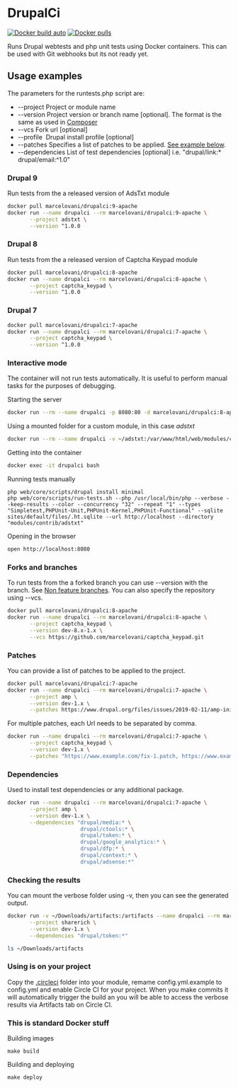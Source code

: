 # DrupalCi

[![Docker build auto](https://img.shields.io/docker/automated/marcelovani/drupalci.svg)](https://hub.docker.com/r/marcelovani/drupalci)
[![Docker pulls](https://img.shields.io/docker/pulls/marcelovani/drupalci.svg)](https://hub.docker.com/r/marcelovani/drupalci)

Runs Drupal webtests and php unit tests using Docker containers.
This can be used with Git webhooks but its not ready yet.

## Usage examples
The parameters for the runtests.php script are:
* --project      Project or module name
* --version      Project version or branch name [optional]. The format is the same as used in [Composer](https://getcomposer.org/doc/04-schema.md#version)
* --vcs          Fork url [optional]
* --profile      Drupal install profile [optional]
* --patches      Specifies a list of patches to be applied. [See example below](#Patches).
* --dependencies List of test dependencies [optional] i.e. "drupal/link:* drupal/email:^1.0"

### Drupal 9
Run tests from the a released version of AdsTxt module

```bash
docker pull marcelovani/drupalci:9-apache
docker run --name drupalci --rm marcelovani/drupalci:9-apache \
       --project adstxt \
       --version ^1.0.0
```

### Drupal 8
Run tests from the a released version of Captcha Keypad module

```bash
docker pull marcelovani/drupalci:8-apache
docker run --name drupalci --rm marcelovani/drupalci:8-apache \
       --project captcha_keypad \
       --version ^1.0.0
```

### Drupal 7

```bash
docker pull marcelovani/drupalci:7-apache
docker run --name drupalci --rm marcelovani/drupalci:7-apache \
       --project captcha_keypad \
       --version ^1.0.0
```

### Interactive mode
The container will not run tests automatically.
It is useful to perform manual tasks for the purposes of debugging.

Starting the server
```bash
docker run --rm --name drupalci -p 8080:80 -d marcelovani/drupalci:8-apache-interactive
```

Using a mounted folder for a custom module, in this case *adstxt*
```bash
docker run --rm --name drupalci -v ~/adstxt:/var/www/html/web/modules/contrib/adstxt -p 8080:80 -d marcelovani/drupalci:9-apache-interactive
``` 

Getting into the container
```bash
docker exec -it drupalci bash
```

Running tests manually
```
php web/core/scripts/drupal install minimal
php web/core/scripts/run-tests.sh --php /usr/local/bin/php --verbose --keep-results --color --concurrency "32" --repeat "1" --types "Simpletest,PHPUnit-Unit,PHPUnit-Kernel,PHPUnit-Functional" --sqlite sites/default/files/.ht.sqlite --url http://localhost --directory "modules/contrib/adstxt"
```

Opening in the browser
```bash
open http://localhost:8080
```

### Forks and branches
To run tests from the a forked branch you can use --version with the branch.
See [Non feature branches](https://getcomposer.org/doc/04-schema.md#non-feature-branches).
You can also specify the repository using --vcs.

```bash
docker pull marcelovani/drupalci:8-apache
docker run --name drupalci --rm marcelovani/drupalci:8-apache \
       --project captcha_keypad \
       --version dev-8.x-1.x \
       --vcs https://github.com/marcelovani/captcha_keypad.git
```

### Patches
You can provide a list of patches to be applied to the project.

```bash
docker pull marcelovani/drupalci:7-apache
docker run --name drupalci --rm marcelovani/drupalci:7-apache \
       --project amp \
       --version dev-1.x \
       --patches https://www.drupal.org/files/issues/2019-02-11/amp-initial-page-load-3031306-18.patch
```
 
For multiple patches, each Url needs to be separated by comma.

```bash
docker run --name drupalci --rm marcelovani/drupalci:7-apache \
       --project captcha_keypad \
       --version dev-1.x \
       --patches "https://www.example.com/fix-1.patch, https://www.example.com/fix-2.patch"
```

### Dependencies
Used to install test dependencies or any additional package.

```bash
docker run --name drupalci --rm marcelovani/drupalci:7-apache \
       --project amp \
       --version dev-1.x \
       --dependencies "drupal/media:* \
                       drupal/ctools:* \
                       drupal/token:* \
                       drupal/google_analytics:* \
                       drupal/dfp:* \
                       drupal/context:* \
                       drupal/adsense:*"
```

### Checking the results
You can mount the verbose folder using -v, then you can see the generated output.

```bash
docker run -v ~/Downloads/artifacts:/artifacts --name drupalci --rm marcelovani/drupalci:8-apache \
       --project sharerich \
       --version dev-1.x \
       --dependencies "drupal/token:*"

ls ~/Downloads/artifacts
```

### Using is on your project

Copy the [.circleci](https://github.com/marcelovani/drupalci/blob/master/8/apache/.circleci) folder into your module, remame config.yml.example to config.yml and enable Circle CI for your project. When you make commits it will automatically trigger the build an you will be able to access the verbose results via Artifacts tab on Circle CI.


### This is standard Docker stuff

Building images

```
make build
```

Building and deploying

```
make deploy
```

